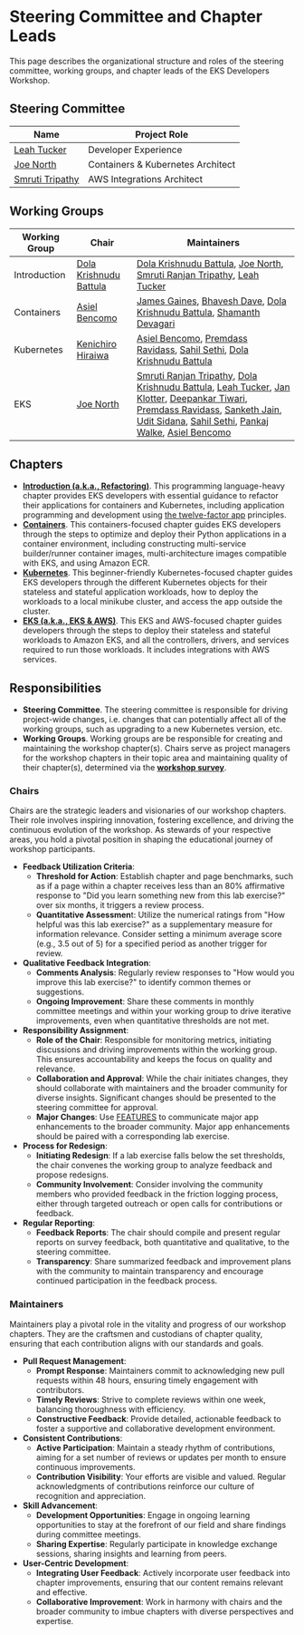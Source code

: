 # Steering Committee and Chapter Leads
This page describes the organizational structure and roles of the steering committee, working groups, and chapter leads of the EKS Developers Workshop.

## Steering Committee

|Name	|Project Role	|
|---	|---	|
|[Leah Tucker](https://github.com/tucktuck9)	|Developer Experience	|
|[Joe North](https://github.com/JoeNorth)	|Containers & Kubernetes Architect	|
|[Smruti Tripathy](https://github.com/smrutiranjantripathy)	|AWS Integrations Architect	|

## Working Groups

|Working Group	|Chair	|Maintainers	|
|---	|---	|---	|
|Introduction	|[Dola Krishnudu Battula](https://github.com/kakarotbyte)	|[Dola Krishnudu Battula](https://github.com/kakarotbyte), [Joe North](https://github.com/JoeNorth), [Smruti Ranjan Tripathy](https://github.com/smrutiranjantripathy), [Leah Tucker](https://github.com/tucktuck9)	|
|Containers	|[Asiel Bencomo](https://github.com/abencomoc)	|[James Gaines](https://github.com/jrgwv), [Bhavesh Dave](https://github.com/infinitedreams9586), [Dola Krishnudu Battula](https://github.com/kakarotbyte), [Shamanth Devagari](https://github.com/dshamanthreddy)	|
|Kubernetes	|[Kenichiro Hiraiwa](https://github.com/hiraken-w)	|[Asiel Bencomo](https://github.com/abencomoc), [Premdass Ravidass](https://github.com/premdass), [Sahil Sethi](https://github.com/21sahilsethi), [Dola Krishnudu Battula](https://github.com/kakarotbyte)	|
|EKS	|[Joe North](https://github.com/JoeNorth)	|[Smruti Ranjan Tripathy](https://github.com/smrutiranjantripathy), [Dola Krishnudu Battula](https://github.com/kakarotbyte), [Leah Tucker](https://github.com/tucktuck9), [Jan Klotter](https://github.com/awsjkl), [Deepankar Tiwari](https://github.com/deeptiwa), [Premdass Ravidass](https://github.com/premdass), [Sanketh Jain](https://github.com/jsanketh), [Udit Sidana](https://github.com/uditac25), [Sahil Sethi](https://github.com/21sahilsethi), [Pankaj Walke](https://github.com/punkwalker), [Asiel Bencomo](https://github.com/abencomoc)	|

## Chapters

* [**Introduction (a.k.a., Refactoring)**](https://github.com/aws-samples/eks-workshop-developers/tree/main/website/docs/introduction). This programming language-heavy chapter provides EKS developers with essential guidance to refactor their applications for containers and Kubernetes, including application programming and development using [the twelve-factor app](https://12factor.net/) principles.
* [**Containers**](https://github.com/aws-samples/eks-workshop-developers/tree/main/website/docs/containers). This containers-focused chapter guides EKS developers through the steps to optimize and deploy their Python applications in a container environment, including constructing multi-service builder/runner container images, multi-architecture images compatible with EKS, and using Amazon ECR. 
* [**Kubernetes**](https://github.com/aws-samples/eks-workshop-developers/tree/main/website/docs/kubernetes). This beginner-friendly Kubernetes-focused chapter guides EKS developers through the different Kubernetes objects for their stateless and stateful application workloads, how to deploy the workloads to a local minikube cluster, and access the app outside the cluster. 
* [**EKS (a.k.a., EKS & AWS)**](https://github.com/aws-samples/eks-workshop-developers/tree/main/website/docs/eks). This EKS and AWS-focused chapter guides developers through the steps to deploy their stateless and stateful workloads to Amazon EKS, and all the controllers, drivers, and services required to run those workloads. It includes integrations with AWS services.

## Responsibilities

* **Steering Committee**. The steering committee is responsible for driving project-wide changes, i.e. changes that can potentially affect all of the working groups, such as upgrading to a new Kubernetes version, etc.
* **Working Groups**. Working groups are be responsible for creating and maintaining the workshop chapter(s). Chairs serve as project managers for the workshop chapters in their topic area and maintaining quality of their chapter(s), determined via the **[workshop survey](https://pulse.aws/survey/IQNXSTCC)**. 

### Chairs

Chairs are the strategic leaders and visionaries of our workshop chapters. Their role involves inspiring innovation, fostering excellence, and driving the continuous evolution of the workshop. As stewards of your respective areas, you hold a pivotal position in shaping the educational journey of workshop participants.

* **Feedback Utilization Criteria**:
    * **Threshold for Action**: Establish chapter and page benchmarks, such as if a page within a chapter receives less than an 80% affirmative response to "Did you learn something new from this lab exercise?" over six months, it triggers a review process.
    * **Quantitative Assessmen**t: Utilize the numerical ratings from "How helpful was this lab exercise?" as a supplementary measure for information relevance. Consider setting a minimum average score (e.g., 3.5 out of 5) for a specified period as another trigger for review.
* **Qualitative Feedback Integration**:
    * **Comments Analysis**: Regularly review responses to "How would you improve this lab exercise?" to identify common themes or suggestions.
    * **Ongoing Improvement**: Share these comments in monthly committee meetings and within your working group to drive iterative improvements, even when quantitative thresholds are not met.
* **Responsibility Assignment**:
    * **Role of the Chair**: Responsible for monitoring metrics, initiating discussions and driving improvements within the working group. This ensures accountability and keeps the focus on quality and relevance.
    * **Collaboration and Approval**: While the chair initiates changes, they should collaborate with maintainers and the broader community for diverse insights. Significant changes should be presented to the steering committee for approval.
    * **Major Changes**: Use [FEATURES](https://github.com/aws-samples/python-fastapi-demo-docker/blob/main/FEATURES.md) to communicate major app enhancements to the broader community. Major app enhancements should be paired with a corresponding lab exercise.
* **Process for Redesign**:
    * **Initiating Redesign**: If a lab exercise falls below the set thresholds, the chair convenes the working group to analyze feedback and propose redesigns.
    * **Community Involvement**: Consider involving the community members who provided feedback in the friction logging process, either through targeted outreach or open calls for contributions or feedback.
* **Regular Reporting**:
    * **Feedback Reports**: The chair should compile and present regular reports on survey feedback, both quantitative and qualitative, to the steering committee.
    * **Transparency**: Share summarized feedback and improvement plans with the community to maintain transparency and encourage continued participation in the feedback process.

### Maintainers

Maintainers play a pivotal role in the vitality and progress of our workshop chapters. They are the craftsmen and custodians of chapter quality, ensuring that each contribution aligns with our standards and goals.

* **Pull Request Management**:
    * **Prompt Response**: Maintainers commit to acknowledging new pull requests within 48 hours, ensuring timely engagement with contributors.
    * **Timely Reviews**: Strive to complete reviews within one week, balancing thoroughness with efficiency.
    * **Constructive Feedback**: Provide detailed, actionable feedback to foster a supportive and collaborative development environment.
* **Consistent Contributions**:
    * **Active Participation**: Maintain a steady rhythm of contributions, aiming for a set number of reviews or updates per month to ensure continuous improvements.
    * **Contribution Visibility**: Your efforts are visible and valued. Regular acknowledgments of contributions reinforce our culture of recognition and appreciation.
* **Skill Advancement**:
    * **Development Opportunities**: Engage in ongoing learning opportunities to stay at the forefront of our field and share findings during committee meetings.
    * **Sharing Expertise**: Regularly participate in knowledge exchange sessions, sharing insights and learning from peers.
* **User-Centric Development**:
    * **Integrating User Feedback**: Actively incorporate user feedback into chapter improvements, ensuring that our content remains relevant and effective.
    * **Collaborative Improvement**: Work in harmony with chairs and the broader community to imbue chapters with diverse perspectives and expertise.
